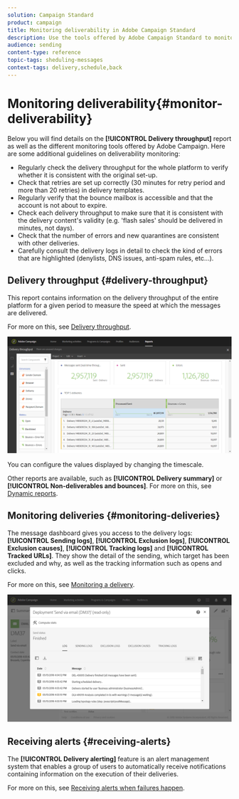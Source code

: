 ```yaml
---
solution: Campaign Standard
product: campaign
title: Monitoring deliverability in Adobe Campaign Standard
description: Use the tools offered by Adobe Campaign Standard to monitor your platform's deliverability.
audience: sending
content-type: reference
topic-tags: sheduling-messages
context-tags: delivery,schedule,back
---
```


# Monitoring deliverability{#monitor-deliverability}

Below you will find details on the **[!UICONTROL Delivery throughput]** report as well as the different monitoring tools offered by Adobe Campaign. Here are some additional guidelines on deliverability monitoring:
* Regularly check the delivery throughput for the whole platform to verify whether it is consistent with the original set-up.
* Check that retries are set up correctly (30 minutes for retry period and more than 20 retries) in delivery templates.
* Regularly verify that the bounce mailbox is accessible and that the account is not about to expire.
* Check each delivery throughput to make sure that it is consistent with the delivery content's validity (e.g. 'flash sales' should be delivered in minutes, not days).
* Check that the number of errors and new quarantines are consistent with other deliveries.
* Carefully consult the delivery logs in detail to check the kind of errors that are highlighted (denylists, DNS issues, anti-spam rules, etc…).

## Delivery throughput {#delivery-throughput}

This report contains information on the delivery throughput of the entire platform for a given period to measure the speed at which the messages are delivered.

For more on this, see [Delivery throughput](../../reporting/using/delivery-throughput.md).

![](assets/delivery_reports_1.png)

You can configure the values displayed by changing the timescale.

Other reports are available, such as **[!UICONTROL Delivery summary]** or **[!UICONTROL Non-deliverables and bounces]**. For more on this, see [Dynamic reports](../../reporting/using/about-dynamic-reports.md).

## Monitoring deliveries {#monitoring-deliveries}

The message dashboard gives you access to the delivery logs: **[!UICONTROL Sending logs]**, **[!UICONTROL Exclusion logs]**, **[!UICONTROL Exclusion causes]**, **[!UICONTROL Tracking logs]** and **[!UICONTROL Tracked URLs]**. They show the detail of the sending, which target has been excluded and why, as well as the tracking information such as opens and clicks.

For more on this, see [Monitoring a delivery](../../sending/using/monitoring-a-delivery.md).

![](assets/sending_delivery1.png)

## Receiving alerts {#receiving-alerts}

The **[!UICONTROL Delivery alerting]** feature is an alert management system that enables a group of users to automatically receive notifications containing information on the execution of their deliveries.

For more on this, see [Receiving alerts when failures happen](../../sending/using/receiving-alerts-when-failures-happen.md).

<!--## External tools (#external-tools)

### Signal Spam {#signal-spam}

Signal Spam is a French service which offers anonymized feedback loop reporting for French ISPs (Orange, SFR).

This service allows you to follow the reputation of the French ISPs and track customers' activity evolution.

Signal Spam also provides direct complaints that end users log through a dedicated interface. Those complaints are then quarantined from the email address database.

### 250ok {#solution-250ok}

250ok is a monitoring solution which provides IP and domain denylists, as well as reputation indicators.

The information provided is real-time, which allows for a pro-active assistance. 250ok a complementary solution to the Adobe deliverability internal tools.-->
